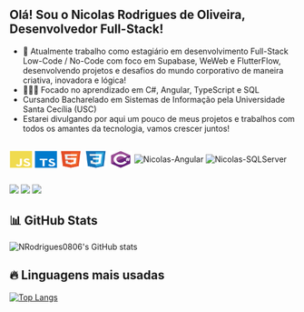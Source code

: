 ## Olá! Sou o Nicolas Rodrigues de Oliveira, Desenvolvedor Full-Stack!

- 🔭 Atualmente trabalho como estagiário em desenvolvimento Full-Stack Low-Code / No-Code com foco em Supabase, WeWeb e FlutterFlow, desenvolvendo projetos e desafios do mundo corporativo de maneira criativa, inovadora e lógica!
- 👨🏻‍💻 Focado no aprendizado em C#, Angular, TypeScript e SQL
- Cursando Bacharelado em Sistemas de Informação pela Universidade Santa Cecília (USC)
- Estarei divulgando por aqui um pouco de meus projetos e trabalhos com todos os amantes da tecnologia, vamos crescer juntos!

<div style="display: inline_block"><br>
  <img align="center" alt="Nicolas-Js" height="30" width="40" src="https://raw.githubusercontent.com/devicons/devicon/master/icons/javascript/javascript-plain.svg">
  <img align="center" alt="Nicolas-Ts" height="30" width="40" src="https://raw.githubusercontent.com/devicons/devicon/master/icons/typescript/typescript-plain.svg">
  <img align="center" alt="Nicolas-HTML" height="30" width="40" src="https://raw.githubusercontent.com/devicons/devicon/master/icons/html5/html5-original.svg">
  <img align="center" alt="Nicolas-CSS" height="30" width="40" src="https://raw.githubusercontent.com/devicons/devicon/master/icons/css3/css3-original.svg">
  <img align="center" alt="Nicolas-Csharp" height="30" width="40" src="https://raw.githubusercontent.com/devicons/devicon/master/icons/csharp/csharp-original.svg">
  <img align="center" alt="Nicolas-Angular" height="30" width="40" src="https://cdn.jsdelivr.net/gh/devicons/devicon@latest/icons/angular/angular-original.svg">
  <img align="center" alt="Nicolas-SQLServer" height="30" width="40" src="https://cdn.jsdelivr.net/gh/devicons/devicon@latest/icons/microsoftsqlserver/microsoftsqlserver-original.svg">
</div>
  
  ##
 
<div> 
 <a href="https://discord.com/users/236965654274506753" target="_blank"><img src="https://img.shields.io/badge/Discord-7289DA?style=for-the-badge&logo=discord&logoColor=white" target="_blank"></a> 
  <a href="mailto:nicolasrodriguesdeoliveira@gmail.com"><img src="https://img.shields.io/badge/-Gmail-%23333?style=for-the-badge&logo=gmail&logoColor=white" target="_blank"></a>
  <a href="https://www.linkedin.com/in/nicolas-rodrigues-de-oliveira" target="_blank"><img src="https://img.shields.io/badge/-LinkedIn-%230077B5?style=for-the-badge&logo=linkedin&logoColor=white" target="_blank"></a> 
  
</div>

## 📊 GitHub Stats

![NRodrigues0806's GitHub stats](https://github-readme-stats.vercel.app/api?username=NRodrigues0806&show_icons=true&theme=tokyonight)


## 🔥 Linguagens mais usadas

[![Top Langs](https://github-readme-stats.vercel.app/api/top-langs/?username=NRodrigues0806&layout=compact&theme=tokyonight)](https://github.com/anuraghazra/github-readme-stats)
